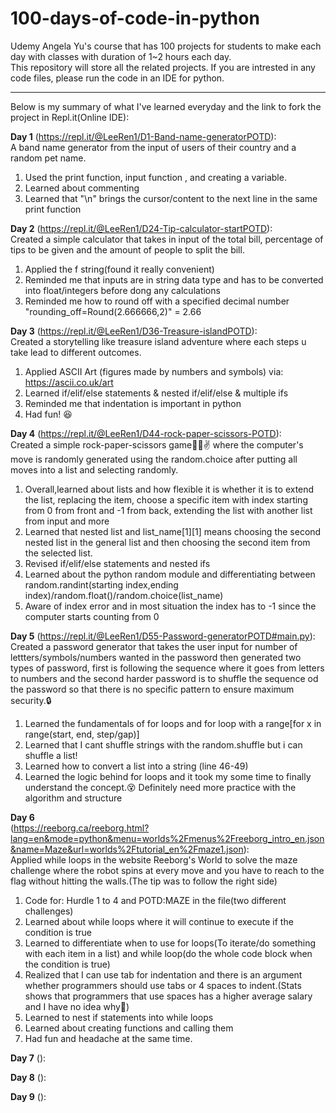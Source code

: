# 100-days-of-code-in-python
Udemy Angela Yu's course that has 100 projects for students to make each day with classes with duration of 1~2 hours each day.<br>
This repository will store all the related projects. If you are intrested in any code files, please run the code in an IDE for python.<hr>

Below is my summary of what I've learned everyday and the link to fork the project in Repl.it(Online IDE):

<b>Day 1</b> (https://repl.it/@LeeRen1/D1-Band-name-generatorPOTD):<br>
A band name generator from the input of users of their country and a random pet name.
1. Used the print function, input function , and creating a variable.
2. Learned about commenting
3. Learned that "\n" brings the cursor/content to the next line in the same print function

<b>Day 2</b> (https://repl.it/@LeeRen1/D24-Tip-calculator-startPOTD):<br>
Created a simple calculator that takes in input of the total bill, percentage of tips to be given and the amount of people to split the bill. 
1. Applied the f string(found it really convenient)
2. Reminded me that inputs are in string data type and has to be converted into float/integers before dong any calculations
3. Reminded me how to round off with a specified decimal number "rounding_off=Round(2.666666,2)" = 2.66

<b>Day 3</b> (https://repl.it/@LeeRen1/D36-Treasure-islandPOTD):<br>
Created a storytelling like treasure island adventure where each steps u take lead to different outcomes.
1. Applied ASCII Art (figures made by numbers and symbols) via: https://ascii.co.uk/art
2. Learned if/elif/else statements & nested if/elif/else & multiple ifs
3. Reminded me that indentation is important in python
4. Had fun! 😆

<b>Day 4</b> (https://repl.it/@LeeRen1/D44-rock-paper-scissors-POTD):<br>
Created a simple rock-paper-scissors game👊🤚✌ where the computer's move is randomly generated using the random.choice after putting all moves into a list and selecting randomly.
1. Overall,learned about lists and how flexible it is whether it is to extend the list, replacing the item, choose a specific item with index starting from 0 from front and -1 from back, extending the list with another list from input and more
2. Learned that nested list and list_name[1][1] means choosing the second nested list in the general list and then choosing the second item from the selected list.
3. Revised if/elif/else statements and nested ifs
4. Learned about the python random module and differentiating between random.randint(starting index,ending index)/random.float()/random.choice(list_name)
5. Aware of index error and in most situation the index has to -1 since the computer starts counting from 0

<b>Day 5</b> (https://repl.it/@LeeRen1/D55-Password-generatorPOTD#main.py):<br>
Created a password generator that takes the user input for number of lettters/symbols/numbers wanted in the password then generated two types of password, first is following the sequence where it goes from letters to numbers and the second harder password is to shuffle the sequence od the password so that there is no specific pattern to ensure maximum security.🔒
1. Learned the fundamentals of for loops and for loop with a range[for x in range(start, end, step/gap)] 
2. Learned that I cant shuffle strings with the random.shuffle but i can shuffle a list!
3. Learned how to convert a list into a string (line 46-49)
4. Learned the logic behind for loops and it took my some time to finally understand the concept.😵 Definitely need more practice with the algorithm and structure

<b>Day 6</b> <br>
(https://reeborg.ca/reeborg.html?lang=en&mode=python&menu=worlds%2Fmenus%2Freeborg_intro_en.json&name=Maze&url=worlds%2Ftutorial_en%2Fmaze1.json):<br>
Applied while loops in the website Reeborg's World to solve the maze challenge where the robot spins at every move and you have to reach to the flag without hitting the walls.(The tip was to follow the right side)
1. Code for: Hurdle 1 to 4 and POTD:MAZE in the file(two different challenges)
2. Learned about while loops where it will continue to execute if the condition is true
3. Learned to differentiate when to use for loops(To iterate/do something with each item in a list) and while loop(do the whole code block when the condition is true)
4. Realized that I can use tab for indentation and there is an argument whether programmers should use tabs or 4 spaces to indent.(Stats shows that programmers that use spaces has a higher average salary and I have no idea why🤣)
5. Learned to nest if statements into while loops
6. Learned about creating functions and calling them
7. Had fun and headache at the same time.

<b>Day 7</b> ():<br>

<b>Day 8</b> ():<br>

<b>Day 9</b> ():<br>
